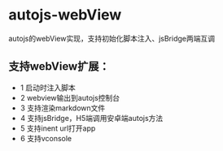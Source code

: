 # autojs-webView
autojs的webView实现，支持初始化脚本注入、jsBridge两端互调

## 支持webView扩展：
-   1 启动时注入脚本
-   2 webview输出到autojs控制台
-   3 支持渲染markdown文件
-   4 支持jsBridge，H5端调用安卓端autojs方法
-   5 支持inent url打开app
-   6 支持vconsole